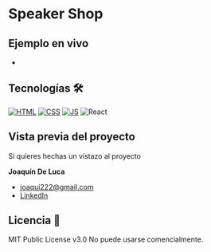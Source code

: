 # Speaker Shop


## Ejemplo en vivo
- 

## Tecnologías 🛠
<!-- Iconos sacados de: https://github.com/hendrasob/badges/blob/master/README.md y https://github.com/alexandresanlim/Badges4-README.md-Profile -->
[![HTML](https://img.shields.io/badge/HTML5-E34F26?style=for-the-badge&logo=html5&logoColor=white)](https://es.wikipedia.org/wiki/HTML5)
[![CSS](https://img.shields.io/badge/CSS3-1572B6?style=for-the-badge&logo=css3&logoColor=white)](https://es.wikipedia.org/wiki/CSS)
[![JS](https://img.shields.io/badge/JavaScript-F7DF1E?style=for-the-badge&logo=javascript&logoColor=black)](https://es.wikipedia.org/wiki/JavaScript)
![React](https://img.shields.io/badge/React-20232A?style=for-the-badge&logo=react&logoColor=61DAF)

## Vista previa del proyecto
Si quieres hechas un vistazo al proyecto


**Joaquín De Luca**

* [joaqui222@gmail.com](joaqui222@gmail.com)
* [LinkedIn](linkedin.com/in/joaquindeluca)
  
## Licencia 📄
MIT Public License v3.0
No puede usarse comencialmente.
